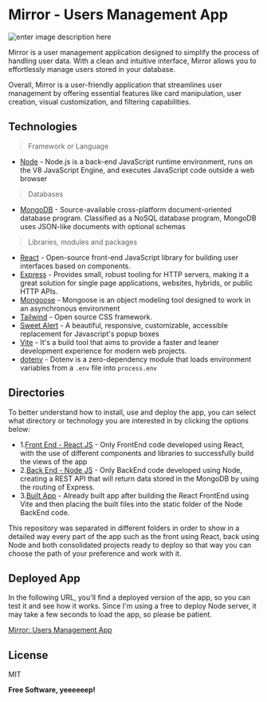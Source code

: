 # Mirror - Users Management App

![enter image description here](https://mirrorassets.000webhostapp.com/Preview.jpg)

Mirror is a user management application designed to simplify the process of handling user data. With a clean and intuitive interface, Mirror allows you to effortlessly manage users stored in your database.

Overall, Mirror is a user-friendly application that streamlines user management by offering essential features like card manipulation, user creation, visual customization, and filtering capabilities.

## Technologies

> Framework or Language

- [Node](https://nodejs.org/en) - Node.js is a back-end JavaScript runtime environment, runs on the V8 JavaScript Engine, and executes JavaScript code outside a web browser

> Databases

- [MongoDB](https://www.mongodb.com/) - Source-available cross-platform document-oriented database program. Classified as a NoSQL database program, MongoDB uses JSON-like documents with optional schemas

> Libraries, modules and packages

- [React](https://react.dev/) - Open-source front-end JavaScript library for building user interfaces based on components.
- [Express](https://www.npmjs.com/package/express) - Provides small, robust tooling for HTTP servers, making it a great solution for single page applications, websites, hybrids, or public HTTP APIs.
- [Mongoose](https://www.npmjs.com/package/mongoose) - Mongoose is an object modeling tool designed to work in an asynchronous environment
- [Tailwind](https://tailwindcss.com/) - Open source CSS framework.
- [Sweet Alert](https://sweetalert2.github.io/) - A beautiful, responsive, customizable, accessible replacement for Javascript's popup boxes
- [Vite](https://vitejs.dev/) - It's a build tool that aims to provide a faster and leaner development experience for modern web projects.
- [dotenv](https://www.npmjs.com/package/dotenv) - Dotenv is a zero-dependency module that loads environment variables from a `.env` file into `process.env`

## Directories

To better understand how to install, use and deploy the app, you can select what directory or technology you are interested in by clicking the options below:

- 1.[Front End - React JS](https://github.com/joanromerodev/Mirror/tree/main/1.%20FrontEnd%20-%20React) - Only FrontEnd code developed using React, with the use of different components and libraries to successfully build the views of the app
- 2.[Back End - Node JS](https://github.com/joanromerodev/Mirror/tree/main/2.%20BackEnd%20-%20Node) - Only BackEnd code developed using Node, creating a REST API that will return data stored in the MongoDB by using the routing of Express.
- 3.[Built App](https://github.com/joanromerodev/Mirror/tree/main/3.%20Built%20App) - Already built app after building the React FrontEnd using Vite and then placing the built files into the static folder of the Node BackEnd code.

This repository was separated in different folders in order to show in a detailed way every part of the app such as the front using React, back using Node and both consolidated projects ready to deploy so that way you can choose the path of your preference and work with it.

## Deployed App

In the following URL, you'll find a deployed version of the app, so you can test it and see how it works. Since I'm using a free to deploy Node server, it may take a few seconds to load the app, so please be patient.

[Mirror: Users Management App](https://mirrorapp.onrender.com/)

## License

MIT

**Free Software, yeeeeeep!**
